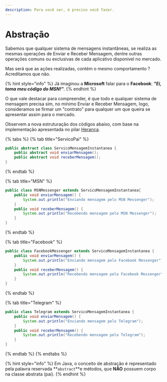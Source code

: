 ```yaml
---
description: Para você ser, é preciso você fazer.
---
```


# Abstração

Sabemos que qualquer sistema de mensagens instantâneas, se realiza as mesmas operações de Enviar e Receber Mensagem, dentre outras operações comuns ou exclusivas de cada aplicativo disponível no mercado.

Mas será que as ações realizadas, contém o mesmo comportamento ? Acreditamos que não.

{% hint style="info" %}
Já imaginou a **Microsoft** falar para o **Facebook**: _**"Ei, toma meu código do MSN!"**_.
{% endhint %}

O que vale destacar para compreender, é que todo e qualquer sistema de mensagem precisa sim, no mínimo Enviar e Receber Mensagem, logo, consideramos se firmar um "contrato" para qualquer um que queira se apresentar assim para o mercado.

Observem a nova estruturação dos códigos abaixo, com base na implementação apresentada no pilar [Herança](heranca.md).

{% tabs %}
{% tab title="ServicoPai" %}
```java
public abstract class ServicoMensagemInstantanea {
	public abstract void enviarMensagem();
	public abstract void receberMensagem();	
}
```
{% endtab %}

{% tab title="MSN" %}
```java
public class MSNMessenger extends ServicoMensagemInstantanea{
	public void enviarMensagem() {
		System.out.println("Enviando mensagem pelo MSN Messenger");
	}
	public void receberMensagem() {
		System.out.println("Recebendo mensagem pelo MSN Messenger");
	}
}
```
{% endtab %}

{% tab title="Facebook" %}
```java
public class FacebookMessenger extends ServicoMensagemInstantanea {
	public void enviarMensagem() {
		System.out.println("Enviando mensagem pelo Facebook Messenger");
	}
	public void receberMensagem() {
		System.out.println("Recebendo mensagem pelo Facebook Messenger");
	}
}
```
{% endtab %}

{% tab title="Telegram" %}
```java
public class Telegram extends ServicoMensagemInstantanea {
	public void enviarMensagem() {
		System.out.println("Enviando mensagem pelo Telegram");
	}
	public void receberMensagem() {
		System.out.println("Recebendo mensagem pelo Telegram");
	}
}

```
{% endtab %}
{% endtabs %}

{% hint style="info" %}
Em Java, o conceito de abstração é representado pela palavra reservada **`abstract`**e métodos, que **NÃO** possuem corpo na classe abstrata (pai).
{% endhint %}
